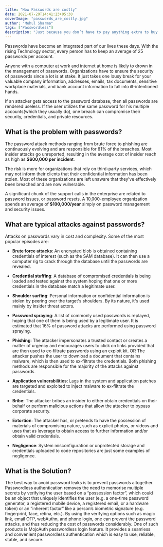 ```yaml
---
title: "How Passwords are costly"
date: 2021-07-20T14:41:23+05:30
coverImage: "passwords_are_costly.jpg"
author: "Mehul Sharma"
tags: ["Passwordless"]
description: "Just because you don’t have to pay anything extra to buy this common form of authentication, it doesn’t mean that passwords are free. Far from it, quite often passwords end up costing enterprises much more than what they have bargained for."
---
```


Passwords have become an integrated part of our lives these days. With the rising Technology sector, every person has to keep an average of 25 passwords per account.

Anyone with a computer at work and internet at home is likely to drown in the management of passwords. Organizations have to ensure the security of passwords since a lot is at stake.
It just takes one lousy break for your valuable company information, addresses, emails, tax documents, sensitive workplace materials, and bank account information to fall into ill-intentioned hands. 

If an attacker gets access to the password database, then all passwords are rendered useless. If the user utilizes the same password for his multiple accounts(which they usually do), one breach can compromise their security, credentials, and private resources.

## What is the problem with passwords?

The password attack methods ranging from brute force to phishing are continuously evolving and are responsible for 81% of the breaches. Most insider attacks go unreported, resulting in the average cost of insider reach as high as **$600,000 per incident**.

The risk is more for organizations that rely on third-party services, which may not inform their clients that their confidential information has been stolen. Most of these organizations are left unaware that they've effectively been breached and are now vulnerable. 

A significant chunk of the support calls in the enterprise are related to password issues, or password resets. A 10,000-employee organization spends an average of **$100,000/year** simply on password management and security issues.

## What are typical attacks against passwords?

Attacks on passwords vary in cost and complexity. Some of the most popular episodes are:
  - **Brute force attacks**: An encrypted blob is obtained containing credentials of interest (such as the SAM database). It can then use a computer rig to crack through the database until the passwords are revealed.
  
  - **Credential stuffing**: A database of compromised credentials is being loaded and tested against the system hoping that one or more credentials in the database match a legitimate user.
  
  - **Shoulder surfing**: Personal information or confidential information is stolen by peering over the target's shoulders. By its nature, it's used mainly by insider threat actors.
  
  - **Password spraying**: A list of commonly used passwords is replayed, hoping that one of them is being used by a legitimate user. It is estimated that 16% of password attacks are performed using password spraying.
  
  - **Phishing**: The attacker impersonates a trusted contact or creates a matter of urgency and encourages users to click on links provided that are then used to ex-filtrate passwords using an exploit kit. OR The attacker pushes the user to download a document that contains malware, which is then used to ex-filtrate the credentials. Both phishing methods are responsible for the majority of the attacks against passwords.
  
  - **Application vulnerabilities**: Lags in the system and application patches are targeted and exploited to inject malware to ex-filtrate the credentials.
  
  - **Bribe**: The attacker bribes an insider to either obtain credentials on their behalf or perform malicious actions that allow the attacker to bypass corporate security.
  
  - **Extortion**: The attacker has, or pretends to have the possession of materials of compromising nature, such as explicit photos, or videos and uses that as leverage to obtain access to further information and/or obtain valid credentials.
  
  - **Negligence**: System misconfiguration or unprotected storage and credentials uploaded to code repositories are just some examples of negligence. 

## What is the Solution?

The best way to avoid password leaks is to prevent passwords altogether. Passwordless authentication removes the need to memorise multiple secrets by verifying the user based on a “possession factor”, which could be an object that uniquely identifies the user (e.g. a one-time password generator, a registered mobile device, a registered email, or a hardware token) or an “inherent factor” like a person’s biometric signature (e.g. fingerprint, face, retina, etc.).  By using the verifying options such as magic link, email OTP, webAuthn, and phone login, one can prevent the password attacks, and thus reducing the cost of passwords considerably. 
One of such products is MojoAuth passwordless login feature. It provides a seamless and convenient passwordless authentication which is easy to use, reliable, stable, and secure. 


